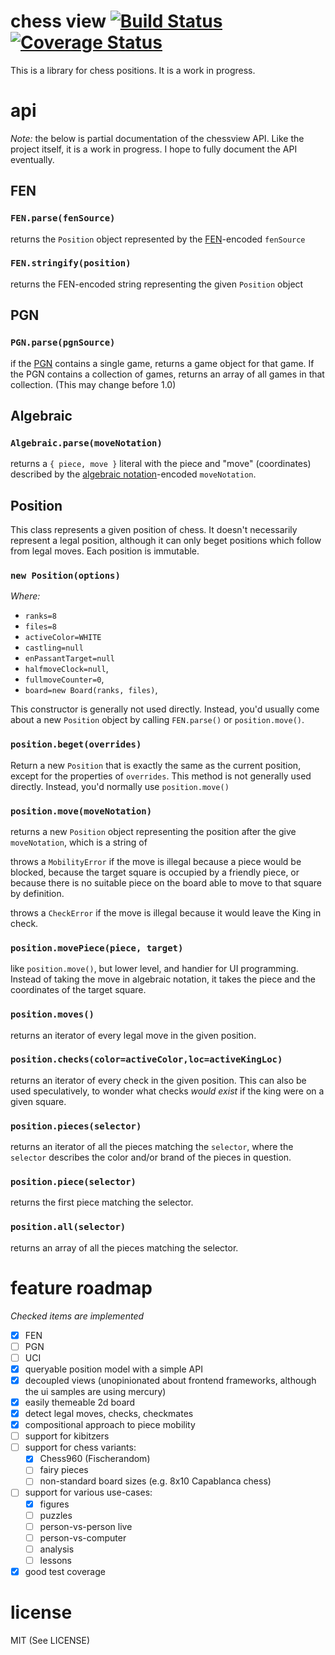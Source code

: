 # chess view [![Build Status](https://travis-ci.org/humanchimp/chessview.svg?branch=master)](https://travis-ci.org/humanchimp/chessview) [![Coverage Status](https://coveralls.io/repos/humanchimp/chessview/badge.png)](https://coveralls.io/r/humanchimp/chessview)

This is a library for chess positions. It is a work in progress.

# api

_Note:_ the below is partial documentation of the chessview API. Like the project itself, it is a work in progress. I hope to fully document the API eventually.

## FEN

### `FEN.parse(fenSource)`
returns the `Position` object represented by the [FEN](http://en.wikipedia.org/wiki/Forsyth%E2%80%93Edwards_Notation)-encoded `fenSource`

### `FEN.stringify(position)`
returns the FEN-encoded string representing the given `Position` object

## PGN

### `PGN.parse(pgnSource)`
if the [PGN](http://en.wikipedia.org/wiki/Portable_Game_Notation) contains a single game, returns a game object for that game. If the PGN contains a collection of games, returns an array of all games in that collection. (This may change before 1.0)

## Algebraic

### `Algebraic.parse(moveNotation)`

returns a `{ piece, move }` literal with the piece and "move" (coordinates) described by the [algebraic notation](http://en.wikipedia.org/wiki/Algebraic_notation_(chess))-encoded `moveNotation`. 

## Position

This class represents a given position of chess. It doesn't necessarily represent a legal position, although it can only beget positions which follow from legal moves. Each position is immutable.

### `new Position(options)`
_Where:_
- `ranks=8`
- `files=8`
- `activeColor=WHITE`
- `castling=null`
- `enPassantTarget=null`
- `halfmoveClock=null`,
- `fullmoveCounter=0`,
- `board=new Board(ranks, files)`,

This constructor is generally not used directly. Instead, you'd usually come about a new `Position` object by calling `FEN.parse()` or `position.move()`.

### `position.beget(overrides)`

Return a new `Position` that is exactly the same as the current position, except for the properties of `overrides`. This method is not generally used directly. Instead, you'd normally use `position.move()`

### `position.move(moveNotation)`

returns a new `Position` object representing the position after the give `moveNotation`, which is a string of 

throws a `MobilityError` if the move is illegal because a piece would be blocked, because the target square is occupied by a friendly piece, or because there is no suitable piece on the board able to move to that square by definition.

throws a `CheckError` if the move is illegal because it would leave the King in check.

### `position.movePiece(piece, target)`

like `position.move()`, but lower level, and handier for UI programming. Instead of taking the move in algebraic notation, it takes the piece and the coordinates of the target square.

### `position.moves()`

returns an iterator of every legal move in the given position.

### `position.checks(color=activeColor,loc=activeKingLoc)`

returns an iterator of every check in the given position. This can also be used speculatively, to wonder what checks _would exist_ if the king were on a given square.

### `position.pieces(selector)`

returns an iterator of all the pieces matching the `selector`, where the `selector` describes the color and/or brand of the pieces in question.

### `position.piece(selector)`

returns the first piece matching the selector.

### `position.all(selector)`

returns an array of all the pieces matching the selector.

# feature roadmap
_Checked items are implemented_

- [x] FEN
- [ ] PGN
- [ ] UCI
- [x] queryable position model with a simple API
- [x] decoupled views (unopinionated about frontend frameworks, although the ui samples are using mercury)
- [x] easily themeable 2d board
- [x] detect legal moves, checks, checkmates
- [x] compositional approach to piece mobility
- [ ] support for kibitzers
- [ ] support for chess variants:
  - [x] Chess960 (Fischerandom)
  - [ ] fairy pieces
  - [ ] non-standard board sizes (e.g. 8x10 Capablanca chess)
- [ ] support for various use-cases:
  - [x] figures
  - [ ] puzzles
  - [ ] person-vs-person live
  - [ ] person-vs-computer
  - [ ] analysis
  - [ ] lessons
- [x] good test coverage

# license

MIT (See LICENSE)
